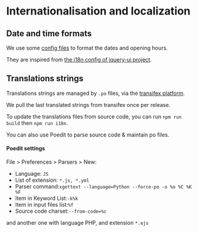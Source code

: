 # Internationalisation and localization

## Date and time formats

We use some [config files](https://github.com/QwantResearch/erdapfel/tree/master/language/date) to format the dates and opening hours.

They are inspired from [the i18n config of jquery-ui project](https://github.com/jquery/jquery-ui/tree/master/ui/i18n).

## Translations strings

Translations strings are managed by `.po` files, via the [transifex platform](https://www.transifex.com/qwant-1/qwant-maps/).

We pull the last translated strings from transifex once per release.

To update the translations files from source code, you can run `npm run build` then `npm run i18n`.

You can also use Poedit to parse source code & maintain po files.

#### Poedit settings
File > Preferences > Parsers > New:

* Language: ```JS```
* List of extension: ```*.js, *.yml```
* Parser command:```xgettext --language=Python --force-po -o %o %C %K %F```
* Item in Keyword List:```-k%k```
* Item in input files list:```%f```
* Source code charset:```--from-code=%c```

and another one with language PHP, and extension `*.ejs`
